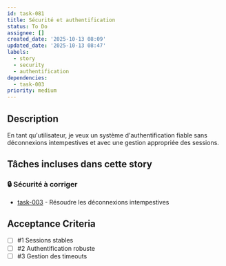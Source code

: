 ```yaml
---
id: task-081
title: Sécurité et authentification
status: To Do
assignee: []
created_date: '2025-10-13 08:09'
updated_date: '2025-10-13 08:47'
labels:
  - story
  - security
  - authentification
dependencies:
  - task-003
priority: medium
---
```


## Description

<!-- SECTION:DESCRIPTION:BEGIN -->
En tant qu'utilisateur, je veux un système d'authentification fiable sans déconnexions intempestives et avec une gestion appropriée des sessions.

## Tâches incluses dans cette story

### 🔒 Sécurité à corriger
- [task-003](task-003) - Résoudre les déconnexions intempestives
<!-- SECTION:DESCRIPTION:END -->

## Acceptance Criteria
<!-- AC:BEGIN -->
- [ ] #1 Sessions stables
- [ ] #2 Authentification robuste
- [ ] #3 Gestion des timeouts
<!-- AC:END -->
